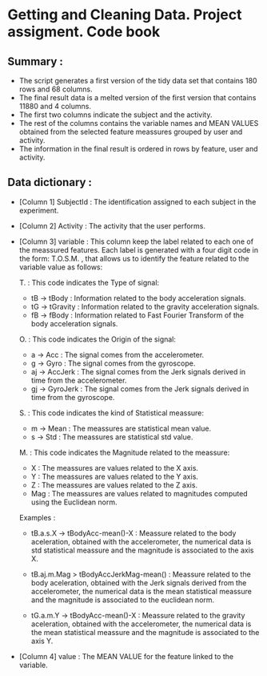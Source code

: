 Getting and Cleaning Data. Project assigment. Code book
========================================================

Summary :
--------------------------------------------------------
- The script generates a first version of the tidy data set that contains 180 rows and 68 columns.
- The final result data is a melted version of the first version that contains 11880 and 4 columns.
- The first two columns indicate the subject and the activity.
- The rest of the columns contains the variable names and MEAN VALUES obtained from the selected feature meassures grouped by user and activity. 
- The information in the final result is ordered in rows by feature, user and activity.

Data dictionary :
-------------------------------------------------------
- [Column 1] SubjectId : The identification assigned to each subject in the experiment.
- [Column 2] Activity : The activity that the user performs.
- [Column 3] variable : This column keep the label related to each one of the meassured features. Each label
is generated with a four digit code in the form: 
                                  T.O.S.M. 
, that allows us to identify the feature related to the variable value as follows:

  T. : This code indicates the Type of signal:
    * tB -> tBody : Information related to the body acceleration signals.
    * tG -> tGravity : Information related to the gravity acceleration signals.
    * fB -> fBody : Information related to Fast Fourier Transform of the body acceleration signals.
    
  O. : This code indicates the Origin of the signal:
    * a -> Acc : The signal comes from the accelerometer.
    * g -> Gyro : The signal comes from the gyroscope.
    * aj -> AccJerk : The signal comes from the Jerk signals derived in time from the accelerometer.
    * gj -> GyroJerk : The signal comes from the Jerk signals derived in time from the gyroscope.
    
  S. : This code indicates the kind of Statistical meassure:
    * m -> Mean : The meassures are statistical mean value.
    * s -> Std : The meassures are statistical std value.
    
  M. : This code indicates the Magnitude related to the meassure:
    * X : The meassures are values related to the X axis.
    * Y : The meassures are values related to the Y axis.
    * Z : The meassures are values related to the Z axis.
    * Mag : The meassures are values related to magnitudes computed using the Euclidean norm.
    
    
  Examples :
  - tB.a.s.X -> tBodyAcc-mean()-X : Meassure related to the body aceleration, obtained with the accelerometer,
                the numerical data is std statistical meassure and the magnitude is associated to the axis X.
  

  - tB.aj.m.Mag > tBodyAccJerkMag-mean() : Meassure related to the body aceleration, obtained with the Jerk signals derived from the accelerometer,
                 the numerical data is the mean statistical meassure and the magnitude is associated to the euclidean norm.
                  
  - tG.a.m.Y -> tBodyAcc-mean()-X : Meassure related to the gravity aceleration, obtained with the accelerometer,
                the numerical data is the mean statistical meassure and the magnitude is associated to the axis Y.
                            
 - [Column 4] value : The MEAN VALUE for the feature linked to the variable.
    